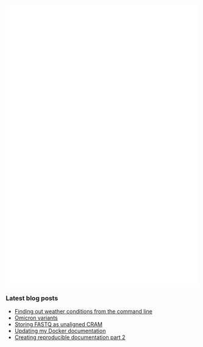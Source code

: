 <img align = "left" src="github-metrics.svg" />
<img src="metrics.plugin.achievements.compact.svg" />

### Latest blog posts

<!-- BLOG-POST-LIST:START -->
- [Finding out weather conditions from the command line](https://davetang.org/muse/2022/03/17/finding-out-weather-conditions-from-the-command-line/)
- [Omicron variants](https://davetang.org/muse/2022/01/26/omicron-variants/)
- [Storing FASTQ as unaligned CRAM](https://davetang.org/muse/2022/01/20/storing-fastq-as-unaligned-cram/)
- [Updating my Docker documentation](https://davetang.org/muse/2022/01/11/updating-my-docker-documentation/)
- [Creating reproducible documentation part 2](https://davetang.org/muse/2021/12/21/creating-reproducible-documentation-part-2/)
<!-- BLOG-POST-LIST:END -->
